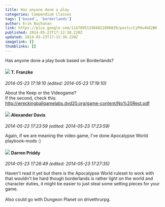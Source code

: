 ```yaml
---
title: Has anyone done a play
categories: Compendium Classes
tags: ['based', 'borderlands']
author: Erik Buchanan
link: https://plus.google.com/114709511984822898839/posts/CjPHu4k62BK
published: 2014-05-23T17:12:30.220Z
updated: 2014-05-23T17:12:30.220Z
imagelink: []
thumblinks: []
---
```


Has anyone done a play book based on Borderlands?
<div id='comment z13dizhxwuvqcv4ea225vvw4osusxxwjr04'>
  <h4><img src='{{site.baseurl}}//images/avatars/110330901807759406775_photo.jpg'> T. Franzke</h4>
      <p><cite>2014-05-23 17:19:10 (edited: 2014-05-23 17:19:10)</cite></p>
        <p>About the Keep or the Videogame? <br />If the second, check this: <br /><a href="http://wreckingballgamelabs.dvd20.org/game-content/No%20Rest.pdf" class="ot-anchor">http://wreckingballgamelabs.dvd20.org/game-content/No%20Rest.pdf</a> </p>
</div>
        

<div id='comment z13dizhxwuvqcv4ea225vvw4osusxxwjr04'>
  <h4><img src='{{site.baseurl}}//images/avatars/105849233547498253815_photo.jpg'> Alexander Davis</h4>
      <p><cite>2014-05-23 17:23:59 (edited: 2014-05-23 17:23:59)</cite></p>
        <p>Again, if we are meaning the video game, I&#39;ve done Apocalypse World playbook-mods :)</p>
</div>
        

<div id='comment z13dizhxwuvqcv4ea225vvw4osusxxwjr04'>
  <h4><img src='{{site.baseurl}}//images/avatars/105875318948666656289_photo.jpg'> Darren Priddy</h4>
      <p><cite>2014-05-23 17:26:49 (edited: 2014-05-23 17:27:35)</cite></p>
        <p>Haven&#39;t read it yet but there is the Apocalypse World ruleset to work with that wouldn&#39;t be hard though borderlands is rather light on the world and character duties, it might be easier to just steal some setting pieces for your game.<br /><br />Also could go with Dungeon Planet on drivethrurpg.</p>
</div>
        